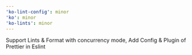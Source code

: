 ```yaml
---
'ko-lint-config': minor
'ko': minor
'ko-lints': minor
---
```


Support Lints & Format with concurrency mode, Add Config & Plugin of Prettier in Eslint
